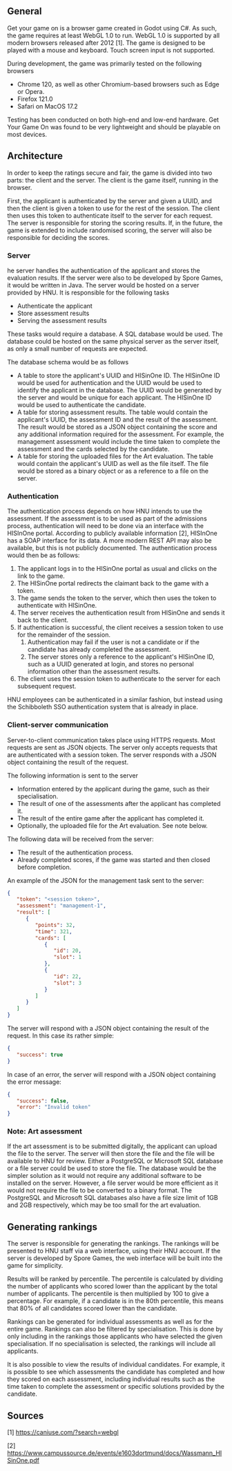 ﻿## General
Get your game on is a browser game created in Godot using C#. As such, the game requires at least WebGL 1.0 to run. WebGL 1.0 is supported by all modern browsers released after 2012 [1]. The game is designed to be played with a mouse and keyboard. Touch screen input is not supported.

During development, the game was primarily tested on the following browsers
- Chrome 120, as well as other Chromium-based browsers such as Edge or Opera.
- Firefox 121.0
- Safari on MacOS 17.2

Testing has been conducted on both high-end and low-end hardware. Get Your Game On was found to be very lightweight and should be playable on most devices.

## Architecture
In order to keep the ratings secure and fair, the game is divided into two parts: the client and the server. The client is the game itself, running in the browser.

First, the applicant is authenticated by the server and given a UUID, and then the client is given a token to use for the rest of the session. The client then uses this token to authenticate itself to the server for each request. The server is responsible for storing the scoring results. If, in the future, the game is extended to include randomised scoring, the server will also be responsible for deciding the scores.

### Server
he server handles the authentication of the applicant and stores the evaluation results. If the server were also to be developed by Spore Games, it would be written in Java. The server would be hosted on a server provided by HNU. It is responsible for the following tasks
- Authenticate the applicant
- Store assessment results
- Serving the assessment results

These tasks would require a database. A SQL database would be used. The database could be hosted on the same physical server as the server itself, as only a small number of requests are expected.

The database schema would be as follows
- A table to store the applicant's UUID and HISinOne ID. The HISinOne ID would be used for authentication and the UUID would be used to identify the applicant in the database. The UUID would be generated by the server and would be unique for each applicant. The HISinOne ID would be used to authenticate the candidate.
- A table for storing assessment results. The table would contain the applicant's UUID, the assessment ID and the result of the assessment. The result would be stored as a JSON object containing the score and any additional information required for the assessment. For example, the management assessment would include the time taken to complete the assessment and the cards selected by the candidate.
- A table for storing the uploaded files for the Art evaluation. The table would contain the applicant's UUID as well as the file itself. The file would be stored as a binary object or as a reference to a file on the server.

### Authentication
The authentication process depends on how HNU intends to use the assessment. If the assessment is to be used as part of the admissions process, authentication will need to be done via an interface with the HISInOne portal. According to publicly available information [2], HISInOne has a SOAP interface for its data. A more modern REST API may also be available, but this is not publicly documented. The authentication process would then be as follows:
1. The applicant logs in to the HISinOne portal as usual and clicks on the link to the game.
2. The HISinOne portal redirects the claimant back to the game with a token.
3. The game sends the token to the server, which then uses the token to authenticate with HISinOne.
4. The server receives the authentication result from HISinOne and sends it back to the client.
5. If authentication is successful, the client receives a session token to use for the remainder of the session.
   1. Authentication may fail if the user is not a candidate or if the candidate has already completed the assessment.
   2. The server stores only a reference to the applicant's HISinOne ID, such as a UUID generated at login, and stores no personal information other than the assessment results.
6. The client uses the session token to authenticate to the server for each subsequent request.

HNU employees can be authenticated in a similar fashion, but instead using the Schibboleth SSO authentication system that is already in place.

### Client-server communication
Server-to-client communication takes place using HTTPS requests. Most requests are sent as JSON objects. The server only accepts requests that are authenticated with a session token. The server responds with a JSON object containing the result of the request.

The following information is sent to the server
- Information entered by the applicant during the game, such as their specialisation.
- The result of one of the assessments after the applicant has completed it.
- The result of the entire game after the applicant has completed it.
- Optionally, the uploaded file for the Art evaluation. See note below.

The following data will be received from the server:
- The result of the authentication process.
- Already completed scores, if the game was started and then closed before completion.

An example of the JSON for the management task sent to the server:
```json
{
   "token": "<session token>",
   "assessment": "management-1",
   "result": [
      {
         "points": 32,
         "time": 321,
         "cards": [
            {
               "id": 20,
               "slot": 1
            },
            {
               "id": 22,
               "slot": 3
            }
         ]
      }
   ]
}
```
The server will respond with a JSON object containing the result of the request. In this case its rather simple:
```json
{
   "success": true
}
```
In case of an error, the server will respond with a JSON object containing the error message:
```json
{
   "success": false,
   "error": "Invalid token"
}
```

### Note: Art assessment
If the art assessment is to be submitted digitally, the applicant can upload the file to the server. The server will then store the file and the file will be available to HNU for review.
Either a PostgreSQL or Microsoft SQL database or a file server could be used to store the file. The database would be the simpler solution as it would not require any additional software to be installed on the server. However, a file server would be more efficient as it would not require the file to be converted to a binary format. The PostgreSQL and Microsoft SQL databases also have a file size limit of 1GB and 2GB respectively, which may be too small for the art evaluation.

## Generating rankings
The server is responsible for generating the rankings. The rankings will be presented to HNU staff via a web interface, using their HNU account. If the server is developed by Spore Games, the web interface will be built into the game for simplicity.

Results will be ranked by percentile. The percentile is calculated by dividing the number of applicants who scored lower than the applicant by the total number of applicants. The percentile is then multiplied by 100 to give a percentage. For example, if a candidate is in the 80th percentile, this means that 80% of all candidates scored lower than the candidate.

Rankings can be generated for individual assessments as well as for the entire game.
Rankings can also be filtered by specialisation. This is done by only including in the rankings those applicants who have selected the given specialisation. If no specialisation is selected, the rankings will include all applicants.

It is also possible to view the results of individual candidates. For example, it is possible to see which assessments the candidate has completed and how they scored on each assessment, including individual results such as the time taken to complete the assessment or specific solutions provided by the candidate.

## Sources

[1] https://caniuse.com/?search=webgl

[2] https://www.campussource.de/events/e1603dortmund/docs/Wassmann_HISinOne.pdf

